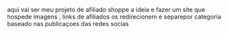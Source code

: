 aqui vai ser meu projeto de afiliado shoppe a ideia  e fazer um site que hospede imagens , links de afiliados os redirecionem e separepor categoria baseado nas publicaçoes das redes socias